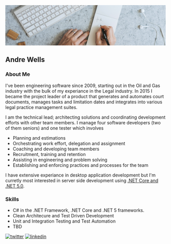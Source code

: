 ![Banner](images/banner.png)

## Andre Wells

### About Me

I've been engineering software since 2009, starting out in the Oil and Gas industry with the bulk of my experiance in the Legal industry.  In 2015 I became the project leader of a product that generates and automates court documents, manages tasks and limitation dates and integrates into various legal practice management suites.  

I am the technical lead; architecting solutions and coordinating development efforts with other team members. I manage four software developers (two of them seniors) and one tester which involves 
- Planning and estimations
- Orchestrating work effort, delegation and assignment
- Coaching and developing team members
- Recruitment, training and retention
- Assisting in engineering and problem solving
- Establishing and enforcing practices and processes for the team

I have extensive experiance in desktop application development but I'm curretly most interested in server side development using [.NET Core and .NET 5.0](https://dotnet.microsoft.com/).

### Skills

- C# in the .NET Framework, .NET Core and .NET 5 frameworks.
- Clean Architecure and Test Driven Development
- Unit and Integration Testing and Test Automation
- TBD

[![twitter](https://img.shields.io/badge/Twitter-1DA1F2?style=for-the-badge&logo=twitter&logoColor=white)](https://twitter.com/beardedwells)
[![linkedin](https://img.shields.io/badge/LinkedIn-0077B5?style=for-the-badge&logo=linkedin&logoColor=white)](https://www.linkedin.com/in/andre-wells-a5524017/)


